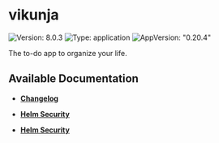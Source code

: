 # vikunja

![Version: 8.0.3](https://img.shields.io/badge/Version-8.0.3-informational?style=flat-square) ![Type: application](https://img.shields.io/badge/Type-application-informational?style=flat-square) ![AppVersion: "0.20.4"](https://img.shields.io/badge/AppVersion-"0.20.4"-informational?style=flat-square)

The to-do app to organize your life.

## Available Documentation

- [**Changelog**](CHANGELOG)

- [**Helm Security**](container-security)

- [**Helm Security**](helm-security)

